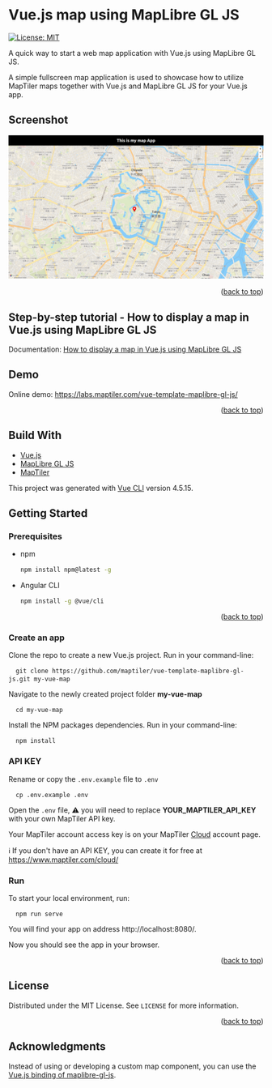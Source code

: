 # Vue.js map using MapLibre GL JS

[![License: MIT](https://img.shields.io/badge/License-MIT-yellow.svg)](https://opensource.org/licenses/MIT)

A quick way to start a web map application with Vue.js using MapLibre GL JS.

A simple fullscreen map application is used to showcase how to utilize MapTiler maps together with Vue.js and MapLibre GL JS for your Vue.js app.

## Screenshot

![vue maplibre template](/assets/vue-maplibre-template.png "Vue MapLibre template")

<p align="right">(<a href="#top">back to top</a>)</p>

## Step-by-step tutorial - How to display a map in Vue.js using MapLibre GL JS

Documentation: [How to display a map in Vue.js using MapLibre GL JS](https://documentation.maptiler.com/hc/en-us/articles/4413873409809-how-to-display-a-map-in-vue-js-using-maplibre-gl-js?utm_medium=referral&utm_source=github&utm_campaign=2022-05%20%7C%20js%20frameworks%20%7C%20vue.js%20)

## Demo

Online demo: https://labs.maptiler.com/vue-template-maplibre-gl-js/

<p align="right">(<a href="#top">back to top</a>)</p>

## Build With

* [Vue.js](https://v3.vuejs.org/)
* [MapLibre GL JS](https://maplibre.org/)
* [MapTiler](https://www.maptiler.com/)

This project was generated with [Vue CLI](https://cli.vuejs.org/) version 4.5.15.

## Getting Started

### Prerequisites

* npm
  ```sh
  npm install npm@latest -g
  ```
* Angular CLI
  ```sh
  npm install -g @vue/cli
  ```

<p align="right">(<a href="#top">back to top</a>)</p>

### Create an app

Clone the repo to create a new Vue.js project. Run in your command-line:

```
  git clone https://github.com/maptiler/vue-template-maplibre-gl-js.git my-vue-map
```

Navigate to the newly created project folder **my-vue-map**

```
  cd my-vue-map
```

Install the NPM packages dependencies. Run in your command-line:

```
  npm install
```

### API KEY

Rename or copy the `.env.example` file to `.env`

```
  cp .env.example .env
```

Open the `.env` file, :warning: you will need to replace **YOUR_MAPTILER_API_KEY** with your own MapTiler API key.

Your MapTiler account access key is on your MapTiler [Cloud](https://cloud.maptiler.com/account/keys/) account page. 

:information_source: If you don't have an API KEY, you can create it for free at https://www.maptiler.com/cloud/

### Run

To start your local environment, run: 

```
  npm run serve
``` 

You will find your app on address http://localhost:8080/.

Now you should see the app in your browser.

<p align="right">(<a href="#top">back to top</a>)</p>

<!-- LICENSE -->
## License

Distributed under the MIT License. See `LICENSE` for more information.

<p align="right">(<a href="#top">back to top</a>)</p>

<!-- ACKNOWLEDGMENTS -->
## Acknowledgments

Instead of using or developing a custom map component, you can use the [Vue.js binding of maplibre-gl-js](https://github.com/razorness/vue-maplibre-gl).

